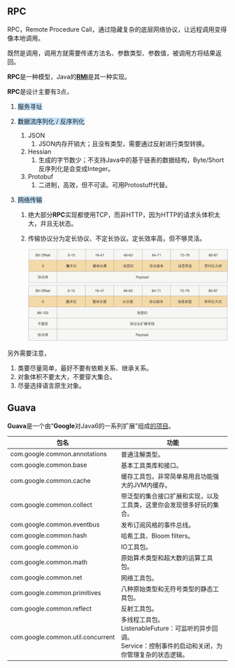 ## RPC

RPC，Remote Procedure Call，通过隐藏复杂的底层网络协议，让远程调用变得像本地调用。

既然是调用，调用方就需要传递方法名、参数类型、参数值，被调用方将结果返回。

**RPC**是一种模型，Java的[**RMI**](https://www.liaoxuefeng.com/wiki/1252599548343744/1323711850348577)是其一种实现。

**RPC**是设计主要有3点，

1. <span style=background:#c2e2ff>服务寻址</span>

2. <span style=background:#c2e2ff>数据流序列化 / 反序列化</span>

   1. JSON
      1. JSON内存开销大；且没有类型，需要通过反射进行类型转换。
   2. Hessian
      1. 生成的字节数少；不支持Java中的基于链表的数据结构，Byte/Short反序列化是会变成Integer。
   3. Protobuf
      1. 二进制，高效，但不可读。可用Protostuff代替。

3. <span style=background:#c2e2ff>网络传输</span>

   1. 绝大部分**RPC**实现都使用TCP，而非HTTP，因为HTTP的请求头体积太大，并且无状态。

   2. 传输协议分为定长协议、不定长协议。定长效率高，但不够灵活。

      ![](../images/6/protocol-length-fixed.png)![](../images/6/protocol-length-indefinite.png)

另外需要注意，

1. 类要尽量简单，最好不要有依赖关系、继承关系。
2. 对象体积不要太大，不要穿大集合。
3. 尽量选择语言原生对象。



## Guava

**Guava**是一个由“**Google**对Java6的一系列扩展”组成[的项目](https://www.cnblogs.com/peida/archive/2013/06/08/3120820.html)。

| 包名                              | 功能                                                         |
| --------------------------------- | ------------------------------------------------------------ |
| com.google.common.annotations     | 普通注解类型。                                               |
| com.google.common.base            | 基本工具类库和接口。                                         |
| com.google.common.cache           | 缓存工具包，非常简单易用且功能强大的JVM内缓存。              |
| com.google.common.collect         | 带泛型的集合接口扩展和实现，以及工具类，这里你会发现很多好玩的集合。 |
| com.google.common.eventbus        | 发布订阅风格的事件总线。                                     |
| com.google.common.hash            | 哈希工具、Bloom filters。                                    |
| com.google.common.io              | IO工具包。                                                   |
| com.google.common.math            | 原始算术类型和超大数的运算工具包。                           |
| com.google.common.net             | 网络工具包。                                                 |
| com.google.common.primitives      | 八种原始类型和无符号类型的静态工具包。                       |
| com.google.common.reflect         | 反射工具包。                                                 |
| com.google.common.util.concurrent | 多线程工具包。<br>  ListenableFuture：可监听的异步回调。<br/>  Service：控制事件的启动和关闭，为你管理复杂的状态逻辑。 |

